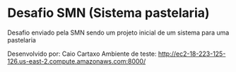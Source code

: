 # Desafio SMN (Sistema pastelaria)
Desafio enviado pela SMN sendo um projeto inicial de um sistema para uma pastelaria

Desenvolvido por: Caio Cartaxo
Ambiente de teste: http://ec2-18-223-125-126.us-east-2.compute.amazonaws.com:8000/
